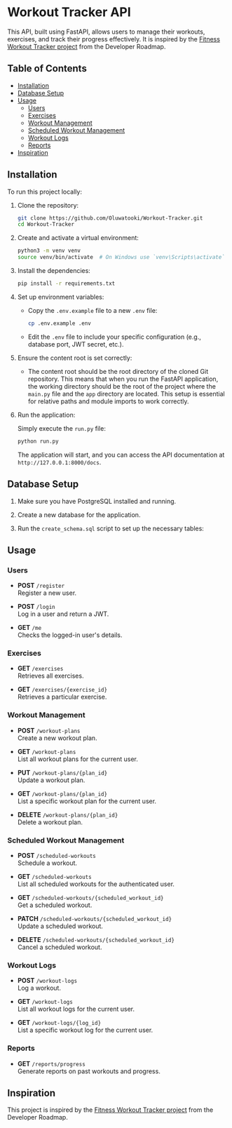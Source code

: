 # Workout Tracker API

This API, built using FastAPI, allows users to manage their workouts,
exercises, and track their progress effectively. 
It is inspired by the [Fitness Workout Tracker project](https://roadmap.sh/projects/fitness-workout-tracker) from the Developer Roadmap.

## Table of Contents

- [Installation](#installation)
- [Database Setup](#database-setup)
- [Usage](#usage)
  - [Users](#users)
  - [Exercises](#exercises)
  - [Workout Management](#workout-management)
  - [Scheduled Workout Management](#scheduled-workout-management)
  - [Workout Logs](#workout-logs)
  - [Reports](#reports)
- [Inspiration](#inspiration)


## Installation

To run this project locally:

1. Clone the repository:

   ```bash
   git clone https://github.com/Oluwatooki/Workout-Tracker.git
   cd Workout-Tracker
   ```

2. Create and activate a virtual environment:

   ```bash
   python3 -m venv venv
   source venv/bin/activate  # On Windows use `venv\Scripts\activate`
   ```

3. Install the dependencies:

   ```bash
   pip install -r requirements.txt
   ```

4. Set up environment variables:

   - Copy the `.env.example` file to a new `.env` file:

     ```bash
     cp .env.example .env
     ```

   - Edit the `.env` file to include your specific configuration (e.g., database port, JWT secret, etc.).

5. Ensure the content root is set correctly:

   - The content root should be the root directory of the cloned Git repository. This means that when you run the FastAPI application, the working directory should be the root of the project where the `main.py` file and the `app` directory are located. This setup is essential for relative paths and module imports to work correctly.
6. Run the application:

   Simply execute the `run.py` file:

   ```bash
   python run.py
   ```
   The application will start, and you can access the API documentation at `http://127.0.0.1:8000/docs`.

## Database Setup

1. Make sure you have PostgreSQL installed and running.

2. Create a new database for the application.

3. Run the `create_schema.sql` script to set up the necessary tables:


## Usage

### Users

- **POST** `/register`  
  Register a new user.

- **POST** `/login`  
  Log in a user and return a JWT.

- **GET** `/me`  
  Checks the logged-in user's details.

### Exercises

- **GET** `/exercises`  
  Retrieves all exercises.

- **GET** `/exercises/{exercise_id}`  
  Retrieves a particular exercise.

### Workout Management

- **POST** `/workout-plans`  
  Create a new workout plan.

- **GET** `/workout-plans`  
  List all workout plans for the current user.

- **PUT** `/workout-plans/{plan_id}`  
  Update a workout plan.

- **GET** `/workout-plans/{plan_id}`  
  List a specific workout plan for the current user.

- **DELETE** `/workout-plans/{plan_id}`  
  Delete a workout plan.

### Scheduled Workout Management

- **POST** `/scheduled-workouts`  
  Schedule a workout.

- **GET** `/scheduled-workouts`  
  List all scheduled workouts for the authenticated user.

- **GET** `/scheduled-workouts/{scheduled_workout_id}`  
  Get a scheduled workout.

- **PATCH** `/scheduled-workouts/{scheduled_workout_id}`  
  Update a scheduled workout.

- **DELETE** `/scheduled-workouts/{scheduled_workout_id}`  
  Cancel a scheduled workout.

### Workout Logs

- **POST** `/workout-logs`  
  Log a workout.

- **GET** `/workout-logs`  
  List all workout logs for the current user.

- **GET** `/workout-logs/{log_id}`  
  List a specific workout log for the current user.

### Reports

- **GET** `/reports/progress`  
  Generate reports on past workouts and progress.

## Inspiration

This project is inspired by the [Fitness Workout Tracker project](https://roadmap.sh/projects/fitness-workout-tracker) from the Developer Roadmap.

